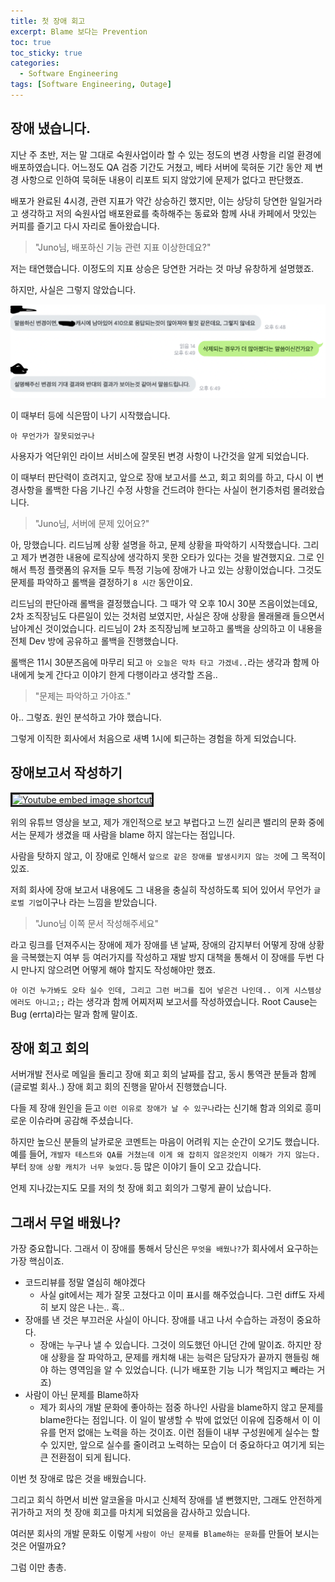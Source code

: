 ```yaml
---
title: 첫 장애 회고
excerpt: Blame 보다는 Prevention
toc: true
toc_sticky: true
categories:
  - Software Engineering
tags: [Software Engineering, Outage]
---
```


장애 냈습니다.
-------

지난 주 초반, 저는 말 그대로 숙원사업이라 할 수 있는 정도의 변경 사항을 리얼 환경에 배포하였습니다. 어느정도 QA 검증 기간도 거쳤고, 베타 서버에 묵혀둔 기간 동안 제 변경 사항으로 인하여 묵혀둔 내용이 리포트 되지 않았기에 문제가 없다고 판단했죠.

배포가 완료된 4시경, 관련 지표가 약간 상승하긴 했지만, 이는 상당히 당연한 일일거라고 생각하고 저의 숙원사업 배포완료를 축하해주는 동료와 함께 사내 카페에서 맛있는 커피를 즐기고 다시 자리로 돌아왔습니다.

> "Juno님, 배포하신 기능 관련 지표 이상한데요?"

저는 태연했습니다. 이정도의 지표 상승은 당연한 거라는 것 마냥 유창하게 설명했죠.

하지만, 사실은 그렇지 않았습니다.

![first_issue](../img/post/0726/0726_img_01.png)

이 때부터 등에 식은땀이 나기 시작했습니다.

`아 무언가가 잘못되었구나`

사용자가 억단위인 라이브 서비스에 잘못된 변경 사항이 나간것을 알게 되었습니다.

이 때부터 판단력이 흐려지고, 앞으로 장애 보고서를 쓰고, 회고 회의를 하고, 다시 이 변경사항을 롤백한 다음 기나긴 수정 사항을 건드려야 한다는 사실이 현기증처럼 몰려왔습니다.

> "Juno님, 서버에 문제 있어요?"

아, 망했습니다. 리드님께 상황 설명을 하고, 문제 상황을 파악하기 시작했습니다. 그리고 제가 변경한 내용에 로직상에 생각하지 못한 오타가 있다는 것을 발견했지요. 그로 인해서 특정 플랫폼의 유저들 모두 특정 기능에 장애가 나고 있는 상황이었습니다. 그것도 문제를 파악하고 롤백을 결정하기 `8 시간` 동안이요.

리드님의 판단아래 롤백을 결정했습니다. 그 때가 약 오후 10시 30분 즈음이었는데요, 2차 조직장님도 다른일이 있는 것처럼 보였지만, 사실은 장애 상황을 몰래몰래 들으면서 남아계신 것이었습니다. 리드님이 2차 조직장님께 보고하고 롤백을 상의하고 이 내용을 전체 Dev 방에 공유하고 롤백을 진행했습니다.

롤백은 11시 30분즈음에 마무리 되고 `아 오늘은 막차 타고 가겠네..`라는 생각과 함께 아내에게 늦게 간다고 이야기 한게 다행이라고 생각할 즈음..

> "문제는 파악하고 가야죠."

아.. 그렇죠. 원인 분석하고 가야 했습니다.

그렇게 이직한 회사에서 처음으로 새벽 1시에 퇴근하는 경험을 하게 되었습니다.

장애보고서 작성하기
-------

<a href="http://www.youtube.com/watch?feature=player_embedded&v=rORYcBrtZ2A" target="_blank"><img src="http://img.youtube.com/vi/rORYcBrtZ2A/0.jpg" alt="Youtube embed image shortcut" width="480" height="360" border="3"/></a>

위의 유튜브 영상을 보고, 제가 개인적으로 보고 부럽다고 느낀 실리콘 밸리의 문화 중에서는 문제가 생겼을 때 사람을 blame 하지 않는다는 점입니다.

사람을 탓하지 않고, 이 장애로 인해서 `앞으로 같은 장애를 발생시키지 않는 것`에 그 목적이 있죠.

저희 회사에 장애 보고서 내용에도 그 내용을 충실히 작성하도록 되어 있어서 무언가 `글로벌 기업`이구나 라는 느낌을 받았습니다.

> "Juno님 이쪽 문서 작성해주세요"

라고 링크를 던져주시는 장애에 제가 장애를 낸 날짜, 장애의 감지부터 어떻게 장애 상황을 극복했는지 여부 등 여러가지를 작성하고 재발 방지 대책을 통해서 이 장애를 두번 다시 만나지 않으려면 어떻게 해야 할지도 작성해야만 했죠.

`아 이건 누가봐도 오타 실수 인데, 그리고 그런 버그를 집어 넣은건 나인데.. 이게 시스템상 에러도 아니고;;` 라는 생각과 함께 어찌저찌 보고서를 작성하였습니다. Root Cause는 Bug (errta)라는 말과 함께 말이죠.


장애 회고 회의
------

서버개발 전사로 메일을 돌리고 장애 회고 회의 날짜를 잡고, 동시 통역관 분들과 함께 (글로벌 회사..) 장애 회고 회의 진행을 맡아서 진행했습니다.

다들 제 장애 원인을 듣고 `이런 이유로 장애가 날 수 있구나`라는 신기해 함과 의외로 흥미로운 이슈라며 공감해 주셨습니다.

하지만 높으신 분들의 날카로운 코멘트는 마음이 어려워 지는 순간이 오기도 했습니다. 예를 들어, `개발자 테스트와 QA를 거쳤는데 이게 왜 잡히지 않은것인지 이해가 가지 않는다.` 부터 `장애 상황 캐치가 너무 늦었다.`등 많은 이야기 들이 오고 갔습니다.

언제 지나갔는지도 모를 저의 첫 장애 회고 회의가 그렇게 끝이 났습니다.

그래서 무얼 배웠나?
-----

가장 중요합니다. 그래서 이 장애를 통해서 당신은 `무엇을 배웠나?`가 회사에서 요구하는 가장 핵심이죠.

 - 코드리뷰를 정말 열심히 해야겠다
   - 사실 git에서는 제가 잘못 고쳤다고 이미 표시를 해주었습니다. 그런 diff도 자세히 보지 않은 나는.. 흑..
 - 장애를 낸 것은 부끄러운 사실이 아니다. 장애를 내고 나서 수습하는 과정이 중요하다.
   - 장애는 누구나 낼 수 있습니다. 그것이 의도했던 아니던 간에 말이죠. 하지만 장애 상황을 잘 파악하고, 문제를 캐치해 내는 능력은 담당자가 끝까지 핸들링 해야 하는 영역임을 알 수 있었습니다. (니가 배포한 기능 니가 책임지고 빼라는 거죠)
 - 사람이 아닌 문제를 Blame하자
   - 제가 회사의 개발 문화에 좋아하는 점중 하나인 사람을 blame하지 않고 문제를 blame한다는 점입니다. 이 일이 발생할 수 밖에 없었던 이유에 집중해서 이 이유를 먼저 없애는 노력을 하는 것이죠. 이런 점들이 내부 구성원에게 실수는 할 수 있지만, 앞으로 실수를 줄이려고 노력하는 모습이 더 중요하다고 여기게 되는 큰 전환점이 되게 됩니다.

이번 첫 장애로 많은 것을 배웠습니다.

그리고 회식 하면서 비싼 알코올을 마시고 신체적 장애를 낼 뻔했지만, 그래도 안전하게 귀가하고 저의 첫 장애 회고를 마치게 되었음을 감사하고 있습니다.

여러분 회사의 개발 문화도 이렇게 `사람이 아닌 문제를 Blame하는 문화`를 만들어 보시는 것은 어떨까요?

그럼 이만 총총.
